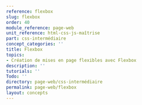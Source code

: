 ```yaml
---
reference: flexbox
slug: flexbox
order: 40
module_reference: page-web
unit_reference: html-css-js-maîtrise
part: css-intermédiaire
concept_categories: ''
title: Flexbox
topics:
- Création de mises en page flexibles avec Flexbox
description: ''
tutorials: ''
Todo: ''
directory: page-web/css-intermédiaire
permalink: page-web/flexbox
layout: concepts
---
```


